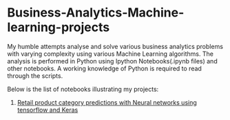 # Business-Analytics-Machine-learning-projects
 My humble attempts analyse and solve various business analytics problems with varying complexity using various Machine Learning algorithms. The analysis is performed in Python using Ipython Notebooks(.ipynb files) and other notebooks. A working knowledge of Python is required to read through the scripts.

Below is the list of notebooks illustrating my projects:
1. [Retail product category predictions with Neural networks using tensorflow and Keras](https://github.com/remyaem/Business-Analytics-Machine-learning-projects/blob/master/Retail%20product%20category%20predictions%20with%20Neural%20networks.ipynb)
